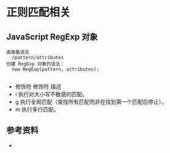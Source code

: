 #  正则匹配相关

## JavaScript RegExp 对象

```
直接量语法
  /pattern/attributes
创建 RegExp 对象的语法：
  new RegExp(pattern, attributes);
  
```

- 修饰符
修饰符	描述
- i	执行对大小写不敏感的匹配。
- g	执行全局匹配（查找所有匹配而非在找到第一个匹配后停止）。
- m	执行多行匹配。

## 参考资料
- 
